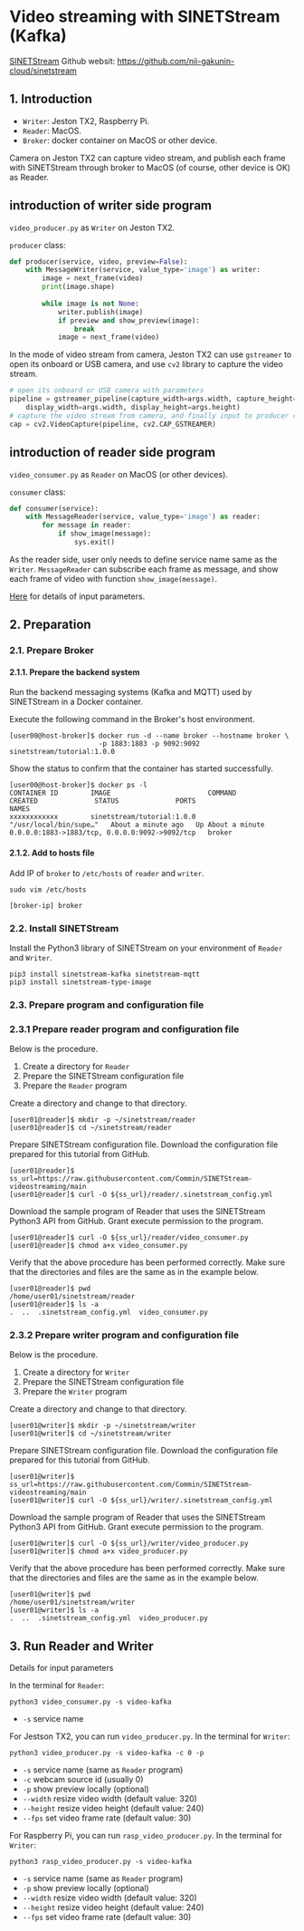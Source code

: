 # Video streaming with SINETStream (Kafka)

[SINETStream](https://github.com/nii-gakunin-cloud/sinetstream/blob/main/README.en.md) Github websit: https://github.com/nii-gakunin-cloud/sinetstream

## 1. Introduction

* `Writer`: Jeston TX2, Raspberry Pi.
* `Reader`: MacOS.
* `Broker`: docker container on MacOS or other device.

Camera on Jeston TX2 can capture video stream, and publish each frame with SINETStream through broker to MacOS (of course, other device is OK) as Reader.

## introduction of writer side program

`video_producer.py` as `Writer` on Jeston TX2.

`producer` class:

```Python
def producer(service, video, preview=False):
    with MessageWriter(service, value_type='image') as writer:
        image = next_frame(video)
        print(image.shape)
        
        while image is not None:
            writer.publish(image)
            if preview and show_preview(image):
                break
            image = next_frame(video)
```

In the mode of video stream from camera, Jeston TX2 can use `gstreamer` to open its onboard or USB camera, and use `cv2` library to capture the video stream. 

```Python
# open its onboard or USB camera with parameters
pipeline = gstreamer_pipeline(capture_width=args.width, capture_height=args.height, framerate=args.fps, flip_method=0,
    display_width=args.width, display_height=args.height)
# capture the video stream from camera, and finally input to producer class
cap = cv2.VideoCapture(pipeline, cv2.CAP_GSTREAMER)
```

## introduction of reader side program

`video_consumer.py` as `Reader` on MacOS (or other devices).

`consumer` class:

```Python
def consumer(service):
    with MessageReader(service, value_type='image') as reader:
        for message in reader:
            if show_image(message):
                sys.exit()
```

As the reader side, user only needs to define service name same as the `Writer`. `MessageReader` can subscribe each frame as message, and show each frame of video with function `show_image(message)`.

[Here](#jump) for details of input parameters.

## 2. Preparation

### 2.1. Prepare Broker

#### 2.1.1. Prepare the backend system

Run the backend messaging systems (Kafka and MQTT) used by SINETStream in a Docker container.

Execute the following command in the Broker's host environment.

```console
[user00@host-broker]$ docker run -d --name broker --hostname broker \
                      -p 1883:1883 -p 9092:9092 sinetstream/tutorial:1.0.0
```

Show the status to confirm that the container has started successfully.

```console
[user00@host-broker]$ docker ps -l
CONTAINER ID        IMAGE                        COMMAND                  CREATED              STATUS              PORTS                                            NAMES
xxxxxxxxxxxx        sinetstream/tutorial:1.0.0   "/usr/local/bin/supe…"   About a minute ago   Up About a minute   0.0.0.0:1883->1883/tcp, 0.0.0.0:9092->9092/tcp   broker
```

#### 2.1.2. Add to hosts file

Add IP of `broker` to `/etc/hosts` of `reader` and `writer`.

```console
sudo vim /etc/hosts

[broker-ip] broker
```

### 2.2. Install SINETStream

Install the Python3 library of SINETStream on your environment of `Reader` and `Writer`.

```console
pip3 install sinetstream-kafka sinetstream-mqtt
pip3 install sinetstream-type-image
```

### 2.3. Prepare program and configuration file

### 2.3.1 Prepare reader program and configuration file

Below is the procedure.

1. Create a directory for `Reader`
2. Prepare the SINETStream configuration file
3. Prepare the `Reader` program

Create a directory and change to that directory.

```console
[user01@reader]$ mkdir -p ~/sinetstream/reader
[user01@reader]$ cd ~/sinetstream/reader
```

Prepare SINETStream configuration file. Download the configuration file prepared for this tutorial from GitHub.

```console
[user01@reader]$ ss_url=https://raw.githubusercontent.com/Commin/SINETStream-videostreaming/main
[user01@reader]$ curl -O ${ss_url}/reader/.sinetstream_config.yml
```

Download the sample program of Reader that uses the SINETStream Python3 API from GitHub. Grant execute permission to the program.

```console
[user01@reader]$ curl -O ${ss_url}/reader/video_consumer.py
[user01@reader]$ chmod a+x video_consumer.py
```

Verify that the above procedure has been performed correctly. Make sure that the directories and files are the same as in the example below.

```console
[user01@reader]$ pwd
/home/user01/sinetstream/reader
[user01@reader]$ ls -a
.  ..  .sinetstream_config.yml  video_consumer.py
```

### 2.3.2 Prepare writer program and configuration file

Below is the procedure.

1. Create a directory for `Writer`
2. Prepare the SINETStream configuration file
3. Prepare the `Writer` program

Create a directory and change to that directory.

```console
[user01@writer]$ mkdir -p ~/sinetstream/writer
[user01@writer]$ cd ~/sinetstream/writer
```

Prepare SINETStream configuration file. Download the configuration file prepared for this tutorial from GitHub.

```console
[user01@writer]$ ss_url=https://raw.githubusercontent.com/Commin/SINETStream-videostreaming/main
[user01@writer]$ curl -O ${ss_url}/writer/.sinetstream_config.yml
```

Download the sample program of Reader that uses the SINETStream Python3 API from GitHub. Grant execute permission to the program.

```console
[user01@writer]$ curl -O ${ss_url}/writer/video_producer.py
[user01@writer]$ chmod a+x video_producer.py
```

Verify that the above procedure has been performed correctly. Make sure that the directories and files are the same as in the example below.

```console
[user01@writer]$ pwd
/home/user01/sinetstream/writer
[user01@writer]$ ls -a
.  ..  .sinetstream_config.yml  video_producer.py
```

## 3. Run Reader and Writer

<span id="jump">Details for input parameters</span>

In the terminal for `Reader`:

```console
python3 video_consumer.py -s video-kafka
```

* `-s` service name

For Jestson TX2, you can run `video_producer.py`.
In the terminal for `Writer`:

```console
python3 video_producer.py -s video-kafka -c 0 -p
```

* `-s` service name (same as `Reader` program)
* `-c` webcam source id (usually 0)
* `-p` show preview locally (optional)
* `--width` resize video width (default value: 320)
* `--height` resize video height (default value: 240)
* `--fps` set video frame rate (default value: 30)

For Raspberry Pi, you can run `rasp_video_producer.py`.
In the terminal for `Writer`:

```console
python3 rasp_video_producer.py -s video-kafka
```

* `-s` service name (same as `Reader` program)
* `-p` show preview locally (optional)
* `--width` resize video width (default value: 320)
* `--height` resize video height (default value: 240)
* `--fps` set video frame rate (default value: 30)
